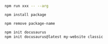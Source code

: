 ```bash npm2yarn
npm run xxx -- --arg
```

```bash npm2yarn
npm install package
```

```bash npm2yarn
npm remove package-name
```

```bash npm2yarn
npm init docusaurus
npm init docusaurus@latest my-website classic
```

